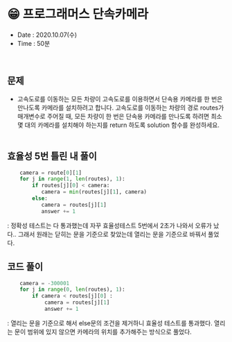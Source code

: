 # 😁 프로그래머스 단속카메라
- Date : 2020.10.07(수)
- Time : 50분
<br>

## 문제

- 고속도로를 이동하는 모든 차량이 고속도로를 이용하면서 단속용 카메라를 한 번은 만나도록 카메라를 설치하려고 합니다.
고속도로를 이동하는 차량의 경로 routes가 매개변수로 주어질 때, 모든 차량이 한 번은 단속용 카메라를 만나도록 하려면 최소 몇 대의 카메라를 설치해야 하는지를 return 하도록 solution 함수를 완성하세요.
<br><br>
## 효율성 5번 틀린 내 풀이

```python
    camera = route[0][1]
    for j in range(1, len(routes), 1):
        if routes[j][0] < camera:
           camera = min(routes[j][1], camera)
        else:
           camera = routes[j][1]
           answer += 1
```
: 정확성 테스트는 다 통과했는데 자꾸 효율성테스트 5번에서 2초가 나와서 오류가 났다.. 그래서 원래는 닫히는 문을 기준으로 찾았는데 열리는 문을 기준으로 바꿔서 풀었다.

## 코드 풀이
```python
    camera = -300001
    for j in range(0, len(routes), 1):
        if camera < routes[j][0] :
            camera = routes[j][1]
            answer += 1
```
: 열리는 문을 기준으로 해서 else문의 조건을 제거하니 효율성 테스트를 통과했다. 열리는 문이 범위에 있지 않으면 카메라의 위치를 추가해주는 방식으로 풀었다.